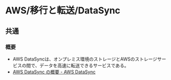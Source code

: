 # AWS/移行と転送/DataSync

## 共通

### 概要

- AWS DataSyncは、オンプレミス環境のストレージとAWSのストレージサービスの間で、データを高速に転送できるサービスである。
- [AWS DataSync の概要 - AWS DataSync](https://docs.aws.amazon.com/ja_jp/datasync/latest/userguide/what-is-datasync.html)
